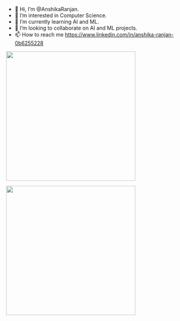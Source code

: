 - 👋 Hi, I’m @AnshikaRanjan.
- 👀 I’m interested in Computer Science.
- 🌱 I’m currently learning AI and ML.
- 💞️ I’m looking to collaborate on AI and ML projects.
- 📫 How to reach me https://www.linkedin.com/in/anshika-ranjan-0b6255228

<p>
    <img src="https://api.vaunt.dev/v1/github/entities/AnshikaRanjan/achievements?format=svg&limit=3" width="350" />
</p>
<p>
    <a href="https://vaunt.dev">
        <img src="https://api.vaunt.dev/v1/github/entities/AnshikaRanjan/contributions?format=svg" width="350" />
    </a>
</p>



